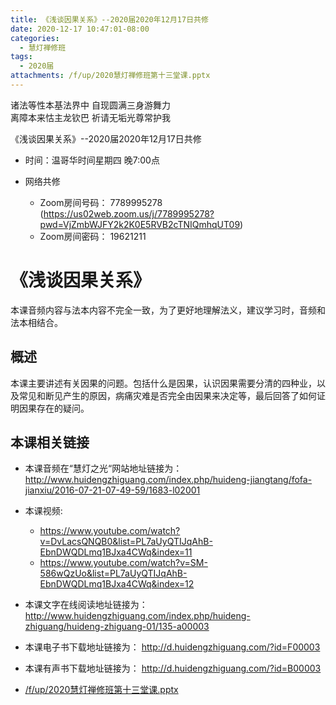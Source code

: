 ```yaml
---
title: 《浅谈因果关系》--2020届2020年12月17日共修
date: 2020-12-17 10:47:01-08:00
categories:
  - 慧灯禅修班
tags:
  - 2020届
attachments: /f/up/2020慧灯禅修班第十三堂课.pptx
---
```

诸法等性本基法界中 自现圆满三身游舞力  
离障本来怙主龙钦巴 祈请无垢光尊常护我  

《浅谈因果关系》--2020届2020年12月17日共修

* 时间：温哥华时间星期四 晚7:00点

* 网络共修
  * Zoom房间号码： 7789995278 (<https://us02web.zoom.us/j/7789995278?pwd=VjZmbWJFY2k2K0E5RVB2cTNIQmhqUT09>)
  * Zoom房间密码： 19621211

# 《浅谈因果关系》

本课音频内容与法本内容不完全一致，为了更好地理解法义，建议学习时，音频和法本相结合。

## 概述

本课主要讲述有关因果的问题。包括什么是因果，认识因果需要分清的四种业，以及常见和断见产生的原因，病痛灾难是否完全由因果来决定等，最后回答了如何证明因果存在的疑问。

## 本课相关链接

- 本课音频在“慧灯之光“网站地址链接为： <http://www.huidengzhiguang.com/index.php/huideng-jiangtang/fofa-jianxiu/2016-07-21-07-49-59/1683-l02001>

- 本课视频:
  - <https://www.youtube.com/watch?v=DvLacsQNQB0&list=PL7aUyQTIJqAhB-EbnDWQDLmq1BJxa4CWq&index=11>
  - <https://www.youtube.com/watch?v=SM-586wQzUo&list=PL7aUyQTIJqAhB-EbnDWQDLmq1BJxa4CWq&index=12>

- 本课文字在线阅读地址链接为： <http://www.huidengzhiguang.com/index.php/huideng-zhiguang/huideng-zhiguang-01/135-a00003>
- 本课电子书下载地址链接为： <http://d.huidengzhiguang.com/?id=F00003>
- 本课有声书下载地址链接为： <http://d.huidengzhiguang.com/?id=B00003>

- [/f/up/2020慧灯禅修班第十三堂课.pptx](http://huidengchanxiu.net/hdv/f/up/2020慧灯禅修班第十三堂课.pptx)